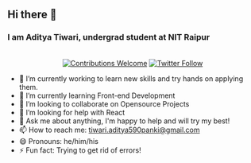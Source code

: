 ## Hi there 👋 
### I am Aditya Tiwari, undergrad student at NIT Raipur


<!--
**adityatiwari23/adityatiwari23** is a ✨ _special_ ✨ repository because its `README.md` (this file) appears on your GitHub profile.
Here are some ideas to get you started:
-->


<p align="center">
<br/> <a href="https://github.com/adityatiwari23"><img alt="Contributions Welcome" src="https://img.shields.io/badge/contributions-welcome-brightgreen?style=for-the-badge&labelColor=black&logo=github"></a>  
      <a href="https://twitter.com/AdityaTiwari02"><img alt="Twitter Follow" src="https://img.shields.io/twitter/follow/AdityaTiwari?style=for-the-badge&color=9f&labelColor=black&logo=twitter&label=@AdityaTiwari02"></a>
</p>


- 🔭 I’m currently working to learn new skills and try hands on applying them.
- 🌱 I’m currently learning Front-end Development 
- 👯 I’m looking to collaborate on Opensource Projects
- 🤔 I’m looking for help with React
- 💬 Ask me about anything, I'm happy to help and will try my best!
- 📫 How to reach me: tiwari.aditya590panki@gmail.com
- 😄 Pronouns: he/him/his 
- ⚡ Fun fact: Trying to get rid of errors!
